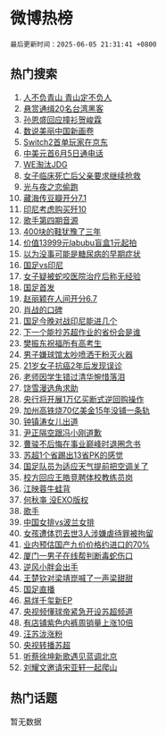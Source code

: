 # 微博热榜

`最后更新时间：2025-06-05 21:31:41 +0800`

## 热门搜索

1. [人不负青山 青山定不负人](https://m.weibo.cn/search?containerid=100103type%3D1%26t%3D10%26q%3D%23%E4%BA%BA%E4%B8%8D%E8%B4%9F%E9%9D%92%E5%B1%B1+%E9%9D%92%E5%B1%B1%E5%AE%9A%E4%B8%8D%E8%B4%9F%E4%BA%BA%23&stream_entry_id=51&isnewpage=1&extparam=seat%3D1%26filter_type%3Drealtimehot%26stream_entry_id%3D51%26c_type%3D51%26pos%3D0%26cate%3D10103%26q%3D%2523%25E4%25BA%25BA%25E4%25B8%258D%25E8%25B4%259F%25E9%259D%2592%25E5%25B1%25B1%2520%25E9%259D%2592%25E5%25B1%25B1%25E5%25AE%259A%25E4%25B8%258D%25E8%25B4%259F%25E4%25BA%25BA%2523%26dgr%3D0%26display_time%3D1749130300%26pre_seqid%3D17491303003070056862)
1. [悬赏通缉20名台湾黑客](https://m.weibo.cn/search?containerid=100103type%3D1%26t%3D10%26q%3D%23%E6%82%AC%E8%B5%8F%E9%80%9A%E7%BC%8920%E5%90%8D%E5%8F%B0%E6%B9%BE%E9%BB%91%E5%AE%A2%23&stream_entry_id=31&isnewpage=1&extparam=seat%3D1%26filter_type%3Drealtimehot%26lcate%3D5001%26c_type%3D31%26q%3D%2523%25E6%2582%25AC%25E8%25B5%258F%25E9%2580%259A%25E7%25BC%258920%25E5%2590%258D%25E5%258F%25B0%25E6%25B9%25BE%25E9%25BB%2591%25E5%25AE%25A2%2523%26dgr%3D0%26realpos%3D1%26stream_entry_id%3D31%26cate%3D5001%26band_rank%3D1%26flag%3D16%26pos%3D0%26display_time%3D1749130300%26pre_seqid%3D17491303003070056862)
1. [孙恩盛回应撞衫贺峻霖](https://m.weibo.cn/search?containerid=100103type%3D1%26t%3D10%26q%3D%23%E5%AD%99%E6%81%A9%E7%9B%9B%E5%9B%9E%E5%BA%94%E6%92%9E%E8%A1%AB%E8%B4%BA%E5%B3%BB%E9%9C%96%23&stream_entry_id=31&isnewpage=1&extparam=seat%3D1%26filter_type%3Drealtimehot%26lcate%3D5001%26c_type%3D31%26q%3D%2523%25E5%25AD%2599%25E6%2581%25A9%25E7%259B%259B%25E5%259B%259E%25E5%25BA%2594%25E6%2592%259E%25E8%25A1%25AB%25E8%25B4%25BA%25E5%25B3%25BB%25E9%259C%2596%2523%26dgr%3D0%26realpos%3D2%26stream_entry_id%3D31%26cate%3D5001%26band_rank%3D2%26flag%3D1%26pos%3D1%26display_time%3D1749130300%26pre_seqid%3D17491303003070056862)
1. [数说美丽中国新画卷](https://m.weibo.cn/search?containerid=100103type%3D1%26t%3D10%26q%3D%23%E6%95%B0%E8%AF%B4%E7%BE%8E%E4%B8%BD%E4%B8%AD%E5%9B%BD%E6%96%B0%E7%94%BB%E5%8D%B7%23&stream_entry_id=31&isnewpage=1&extparam=seat%3D1%26filter_type%3Drealtimehot%26lcate%3D5001%26c_type%3D31%26q%3D%2523%25E6%2595%25B0%25E8%25AF%25B4%25E7%25BE%258E%25E4%25B8%25BD%25E4%25B8%25AD%25E5%259B%25BD%25E6%2596%25B0%25E7%2594%25BB%25E5%258D%25B7%2523%26dgr%3D0%26realpos%3D3%26stream_entry_id%3D31%26cate%3D5001%26band_rank%3D3%26flag%3D0%26pos%3D2%26display_time%3D1749130300%26pre_seqid%3D17491303003070056862)
1. [Switch2首单玩家在京东](https://m.weibo.cn/search?containerid=100103type%3D1%26t%3D10%26q%3D%23Switch2%E9%A6%96%E5%8D%95%E7%8E%A9%E5%AE%B6%E5%9C%A8%E4%BA%AC%E4%B8%9C%23&stream_entry_id=31&isnewpage=1&extparam=seat%3D1%26topic_ad%3D1%26lcate%3D5001%26c_type%3D31%26q%3D%2523Switch2%25E9%25A6%2596%25E5%258D%2595%25E7%258E%25A9%25E5%25AE%25B6%25E5%259C%25A8%25E4%25BA%25AC%25E4%25B8%259C%2523%26dgr%3D0%26adid%3D288798%26stream_entry_id%3D31%26is_ad_pos%3D1%26filter_type%3Drealtimehot%26band_rank%3D4%26cate%3D5001%26pos%3D3%26display_time%3D1749130300%26pre_seqid%3D17491303003070056862)
1. [中美元首6月5日通电话](https://m.weibo.cn/search?containerid=100103type%3D1%26t%3D10%26q%3D%23%E4%B8%AD%E7%BE%8E%E5%85%83%E9%A6%966%E6%9C%885%E6%97%A5%E9%80%9A%E7%94%B5%E8%AF%9D%23&stream_entry_id=31&isnewpage=1&extparam=seat%3D1%26filter_type%3Drealtimehot%26lcate%3D5001%26c_type%3D31%26q%3D%2523%25E4%25B8%25AD%25E7%25BE%258E%25E5%2585%2583%25E9%25A6%25966%25E6%259C%25885%25E6%2597%25A5%25E9%2580%259A%25E7%2594%25B5%25E8%25AF%259D%2523%26dgr%3D0%26realpos%3D4%26stream_entry_id%3D31%26cate%3D5001%26band_rank%3D4%26flag%3D1%26pos%3D4%26display_time%3D1749130300%26pre_seqid%3D17491303003070056862)
1. [WE淘汰JDG](https://m.weibo.cn/search?containerid=100103type%3D1%26t%3D10%26q%3D%23WE%E6%B7%98%E6%B1%B0JDG%23&stream_entry_id=31&isnewpage=1&extparam=seat%3D1%26filter_type%3Drealtimehot%26lcate%3D5001%26c_type%3D31%26q%3D%2523WE%25E6%25B7%2598%25E6%25B1%25B0JDG%2523%26dgr%3D0%26realpos%3D5%26stream_entry_id%3D31%26cate%3D5001%26band_rank%3D5%26flag%3D1%26pos%3D5%26display_time%3D1749130300%26pre_seqid%3D17491303003070056862)
1. [女子临床死亡后父亲要求继续抢救](https://m.weibo.cn/search?containerid=100103type%3D1%26t%3D10%26q%3D%23%E5%A5%B3%E5%AD%90%E4%B8%B4%E5%BA%8A%E6%AD%BB%E4%BA%A1%E5%90%8E%E7%88%B6%E4%BA%B2%E8%A6%81%E6%B1%82%E7%BB%A7%E7%BB%AD%E6%8A%A2%E6%95%91%23&stream_entry_id=31&isnewpage=1&extparam=seat%3D1%26filter_type%3Drealtimehot%26lcate%3D5001%26c_type%3D31%26q%3D%2523%25E5%25A5%25B3%25E5%25AD%2590%25E4%25B8%25B4%25E5%25BA%258A%25E6%25AD%25BB%25E4%25BA%25A1%25E5%2590%258E%25E7%2588%25B6%25E4%25BA%25B2%25E8%25A6%2581%25E6%25B1%2582%25E7%25BB%25A7%25E7%25BB%25AD%25E6%258A%25A2%25E6%2595%2591%2523%26dgr%3D0%26realpos%3D6%26stream_entry_id%3D31%26cate%3D5001%26band_rank%3D6%26flag%3D1%26pos%3D6%26display_time%3D1749130300%26pre_seqid%3D17491303003070056862)
1. [光与夜之恋偷跑](https://m.weibo.cn/search?containerid=100103type%3D1%26t%3D10%26q%3D%23%E5%85%89%E4%B8%8E%E5%A4%9C%E4%B9%8B%E6%81%8B%E5%81%B7%E8%B7%91%23&stream_entry_id=31&isnewpage=1&extparam=seat%3D1%26filter_type%3Drealtimehot%26lcate%3D5001%26c_type%3D31%26q%3D%2523%25E5%2585%2589%25E4%25B8%258E%25E5%25A4%259C%25E4%25B9%258B%25E6%2581%258B%25E5%2581%25B7%25E8%25B7%2591%2523%26dgr%3D0%26realpos%3D7%26stream_entry_id%3D31%26cate%3D5001%26band_rank%3D7%26flag%3D1%26pos%3D7%26display_time%3D1749130300%26pre_seqid%3D17491303003070056862)
1. [藏海传豆瓣开分7.1](https://m.weibo.cn/search?containerid=100103type%3D1%26t%3D10%26q%3D%23%E8%97%8F%E6%B5%B7%E4%BC%A0%E8%B1%86%E7%93%A3%E5%BC%80%E5%88%867.1%23&stream_entry_id=31&isnewpage=1&extparam=seat%3D1%26filter_type%3Drealtimehot%26lcate%3D5001%26c_type%3D31%26q%3D%2523%25E8%2597%258F%25E6%25B5%25B7%25E4%25BC%25A0%25E8%25B1%2586%25E7%2593%25A3%25E5%25BC%2580%25E5%2588%25867.1%2523%26dgr%3D0%26realpos%3D8%26stream_entry_id%3D31%26cate%3D5001%26band_rank%3D8%26flag%3D16%26pos%3D8%26display_time%3D1749130300%26pre_seqid%3D17491303003070056862)
1. [印尼考虑购买歼10](https://m.weibo.cn/search?containerid=100103type%3D1%26t%3D10%26q%3D%23%E5%8D%B0%E5%B0%BC%E8%80%83%E8%99%91%E8%B4%AD%E4%B9%B0%E6%AD%BC10%23&stream_entry_id=31&isnewpage=1&extparam=seat%3D1%26filter_type%3Drealtimehot%26lcate%3D5001%26c_type%3D31%26q%3D%2523%25E5%258D%25B0%25E5%25B0%25BC%25E8%2580%2583%25E8%2599%2591%25E8%25B4%25AD%25E4%25B9%25B0%25E6%25AD%25BC10%2523%26dgr%3D0%26realpos%3D9%26stream_entry_id%3D31%26cate%3D5001%26band_rank%3D9%26flag%3D1%26pos%3D9%26display_time%3D1749130300%26pre_seqid%3D17491303003070056862)
1. [歌手第四期音源](https://m.weibo.cn/search?containerid=100103type%3D1%26t%3D10%26q%3D%23%E6%AD%8C%E6%89%8B%E7%AC%AC%E5%9B%9B%E6%9C%9F%E9%9F%B3%E6%BA%90%23&stream_entry_id=31&isnewpage=1&extparam=seat%3D1%26filter_type%3Drealtimehot%26lcate%3D5001%26c_type%3D31%26q%3D%2523%25E6%25AD%258C%25E6%2589%258B%25E7%25AC%25AC%25E5%259B%259B%25E6%259C%259F%25E9%259F%25B3%25E6%25BA%2590%2523%26dgr%3D0%26realpos%3D10%26stream_entry_id%3D31%26cate%3D5001%26band_rank%3D10%26flag%3D1%26pos%3D10%26display_time%3D1749130300%26pre_seqid%3D17491303003070056862)
1. [400块的鞋犹豫了三年](https://m.weibo.cn/search?containerid=100103type%3D1%26t%3D10%26q%3D400%E5%9D%97%E7%9A%84%E9%9E%8B%E7%8A%B9%E8%B1%AB%E4%BA%86%E4%B8%89%E5%B9%B4&stream_entry_id=31&isnewpage=1&extparam=seat%3D1%26filter_type%3Drealtimehot%26lcate%3D5001%26c_type%3D31%26q%3D400%25E5%259D%2597%25E7%259A%2584%25E9%259E%258B%25E7%258A%25B9%25E8%25B1%25AB%25E4%25BA%2586%25E4%25B8%2589%25E5%25B9%25B4%26dgr%3D0%26realpos%3D11%26stream_entry_id%3D31%26cate%3D5001%26band_rank%3D11%26flag%3D2%26pos%3D11%26display_time%3D1749130300%26pre_seqid%3D17491303003070056862)
1. [价值13999元labubu盲盒1元起拍](https://m.weibo.cn/search?containerid=100103type%3D1%26t%3D10%26q%3D%23%E4%BB%B7%E5%80%BC13999%E5%85%83labubu%E7%9B%B2%E7%9B%921%E5%85%83%E8%B5%B7%E6%8B%8D%23&stream_entry_id=31&isnewpage=1&extparam=seat%3D1%26filter_type%3Drealtimehot%26lcate%3D5001%26c_type%3D31%26q%3D%2523%25E4%25BB%25B7%25E5%2580%25BC13999%25E5%2585%2583labubu%25E7%259B%25B2%25E7%259B%25921%25E5%2585%2583%25E8%25B5%25B7%25E6%258B%258D%2523%26dgr%3D0%26realpos%3D12%26stream_entry_id%3D31%26cate%3D5001%26band_rank%3D12%26flag%3D1%26pos%3D12%26display_time%3D1749130300%26pre_seqid%3D17491303003070056862)
1. [以为没事可能是糖尿病的早期症状](https://m.weibo.cn/search?containerid=100103type%3D1%26t%3D10%26q%3D%E4%BB%A5%E4%B8%BA%E6%B2%A1%E4%BA%8B%E5%8F%AF%E8%83%BD%E6%98%AF%E7%B3%96%E5%B0%BF%E7%97%85%E7%9A%84%E6%97%A9%E6%9C%9F%E7%97%87%E7%8A%B6&stream_entry_id=31&isnewpage=1&extparam=seat%3D1%26filter_type%3Drealtimehot%26lcate%3D5001%26c_type%3D31%26q%3D%25E4%25BB%25A5%25E4%25B8%25BA%25E6%25B2%25A1%25E4%25BA%258B%25E5%258F%25AF%25E8%2583%25BD%25E6%2598%25AF%25E7%25B3%2596%25E5%25B0%25BF%25E7%2597%2585%25E7%259A%2584%25E6%2597%25A9%25E6%259C%259F%25E7%2597%2587%25E7%258A%25B6%26dgr%3D0%26realpos%3D13%26stream_entry_id%3D31%26cate%3D5001%26band_rank%3D13%26flag%3D0%26pos%3D13%26display_time%3D1749130300%26pre_seqid%3D17491303003070056862)
1. [国足vs印尼](https://m.weibo.cn/search?containerid=100103type%3D1%26t%3D10%26q%3D%23%E5%9B%BD%E8%B6%B3vs%E5%8D%B0%E5%B0%BC%23&stream_entry_id=31&isnewpage=1&extparam=seat%3D1%26filter_type%3Drealtimehot%26lcate%3D5001%26c_type%3D31%26q%3D%2523%25E5%259B%25BD%25E8%25B6%25B3vs%25E5%258D%25B0%25E5%25B0%25BC%2523%26dgr%3D0%26realpos%3D14%26stream_entry_id%3D31%26cate%3D5001%26band_rank%3D14%26flag%3D1%26pos%3D14%26display_time%3D1749130300%26pre_seqid%3D17491303003070056862)
1. [女子疑被蛇咬医院治疗后称无经验](https://m.weibo.cn/search?containerid=100103type%3D1%26t%3D10%26q%3D%23%E5%A5%B3%E5%AD%90%E7%96%91%E8%A2%AB%E8%9B%87%E5%92%AC%E5%8C%BB%E9%99%A2%E6%B2%BB%E7%96%97%E5%90%8E%E7%A7%B0%E6%97%A0%E7%BB%8F%E9%AA%8C%23&stream_entry_id=31&isnewpage=1&extparam=seat%3D1%26filter_type%3Drealtimehot%26lcate%3D5001%26c_type%3D31%26q%3D%2523%25E5%25A5%25B3%25E5%25AD%2590%25E7%2596%2591%25E8%25A2%25AB%25E8%259B%2587%25E5%2592%25AC%25E5%258C%25BB%25E9%2599%25A2%25E6%25B2%25BB%25E7%2596%2597%25E5%2590%258E%25E7%25A7%25B0%25E6%2597%25A0%25E7%25BB%258F%25E9%25AA%258C%2523%26dgr%3D0%26realpos%3D15%26stream_entry_id%3D31%26cate%3D5001%26band_rank%3D15%26flag%3D1%26pos%3D15%26display_time%3D1749130300%26pre_seqid%3D17491303003070056862)
1. [国足首发](https://m.weibo.cn/search?containerid=100103type%3D1%26t%3D10%26q%3D%E5%9B%BD%E8%B6%B3%E9%A6%96%E5%8F%91&stream_entry_id=31&isnewpage=1&extparam=seat%3D1%26filter_type%3Drealtimehot%26lcate%3D5001%26c_type%3D31%26q%3D%25E5%259B%25BD%25E8%25B6%25B3%25E9%25A6%2596%25E5%258F%2591%26dgr%3D0%26realpos%3D16%26stream_entry_id%3D31%26cate%3D5001%26band_rank%3D16%26flag%3D1%26pos%3D16%26display_time%3D1749130300%26pre_seqid%3D17491303003070056862)
1. [赵丽颖在人间开分6.7](https://m.weibo.cn/search?containerid=100103type%3D1%26t%3D10%26q%3D%23%E8%B5%B5%E4%B8%BD%E9%A2%96%E5%9C%A8%E4%BA%BA%E9%97%B4%E5%BC%80%E5%88%866.7%23&stream_entry_id=31&isnewpage=1&extparam=seat%3D1%26filter_type%3Drealtimehot%26lcate%3D5001%26c_type%3D31%26q%3D%2523%25E8%25B5%25B5%25E4%25B8%25BD%25E9%25A2%2596%25E5%259C%25A8%25E4%25BA%25BA%25E9%2597%25B4%25E5%25BC%2580%25E5%2588%25866.7%2523%26dgr%3D0%26realpos%3D17%26stream_entry_id%3D31%26cate%3D5001%26band_rank%3D17%26flag%3D0%26pos%3D17%26display_time%3D1749130300%26pre_seqid%3D17491303003070056862)
1. [肖战的口碑](https://m.weibo.cn/search?containerid=100103type%3D1%26t%3D10%26q%3D%23%E8%82%96%E6%88%98%E7%9A%84%E5%8F%A3%E7%A2%91%23&stream_entry_id=31&isnewpage=1&extparam=seat%3D1%26filter_type%3Drealtimehot%26lcate%3D5001%26c_type%3D31%26q%3D%2523%25E8%2582%2596%25E6%2588%2598%25E7%259A%2584%25E5%258F%25A3%25E7%25A2%2591%2523%26dgr%3D0%26realpos%3D18%26stream_entry_id%3D31%26cate%3D5001%26band_rank%3D18%26flag%3D1%26pos%3D18%26display_time%3D1749130300%26pre_seqid%3D17491303003070056862)
1. [国足今晚对战印尼能进几个](https://m.weibo.cn/search?containerid=100103type%3D1%26t%3D10%26q%3D%E5%9B%BD%E8%B6%B3%E4%BB%8A%E6%99%9A%E5%AF%B9%E6%88%98%E5%8D%B0%E5%B0%BC%E8%83%BD%E8%BF%9B%E5%87%A0%E4%B8%AA&stream_entry_id=31&isnewpage=1&extparam=seat%3D1%26filter_type%3Drealtimehot%26lcate%3D5001%26c_type%3D31%26cate%3D5001%26dgr%3D0%26realpos%3D19%26stream_entry_id%3D31%26q%3D%25E5%259B%25BD%25E8%25B6%25B3%25E4%25BB%258A%25E6%2599%259A%25E5%25AF%25B9%25E6%2588%2598%25E5%258D%25B0%25E5%25B0%25BC%25E8%2583%25BD%25E8%25BF%259B%25E5%2587%25A0%25E4%25B8%25AA%26band_rank%3D19%26is_ai_ask%3D1%26flag%3D1%26pos%3D19%26display_time%3D1749130300%26pre_seqid%3D17491303003070056862)
1. [下一个能抄苏超作业的省份会是谁](https://m.weibo.cn/search?containerid=100103type%3D1%26t%3D10%26q%3D%23%E4%B8%8B%E4%B8%80%E4%B8%AA%E8%83%BD%E6%8A%84%E8%8B%8F%E8%B6%85%E4%BD%9C%E4%B8%9A%E7%9A%84%E7%9C%81%E4%BB%BD%E4%BC%9A%E6%98%AF%E8%B0%81%23&stream_entry_id=31&isnewpage=1&extparam=seat%3D1%26filter_type%3Drealtimehot%26lcate%3D5001%26c_type%3D31%26q%3D%2523%25E4%25B8%258B%25E4%25B8%2580%25E4%25B8%25AA%25E8%2583%25BD%25E6%258A%2584%25E8%258B%258F%25E8%25B6%2585%25E4%25BD%259C%25E4%25B8%259A%25E7%259A%2584%25E7%259C%2581%25E4%25BB%25BD%25E4%25BC%259A%25E6%2598%25AF%25E8%25B0%2581%2523%26dgr%3D0%26realpos%3D20%26stream_entry_id%3D31%26cate%3D5001%26band_rank%3D20%26flag%3D1%26pos%3D20%26display_time%3D1749130300%26pre_seqid%3D17491303003070056862)
1. [樊振东祝福所有高考生](https://m.weibo.cn/search?containerid=100103type%3D1%26t%3D10%26q%3D%23%E6%A8%8A%E6%8C%AF%E4%B8%9C%E7%A5%9D%E7%A6%8F%E6%89%80%E6%9C%89%E9%AB%98%E8%80%83%E7%94%9F%23&stream_entry_id=31&isnewpage=1&extparam=seat%3D1%26filter_type%3Drealtimehot%26lcate%3D5001%26c_type%3D31%26q%3D%2523%25E6%25A8%258A%25E6%258C%25AF%25E4%25B8%259C%25E7%25A5%259D%25E7%25A6%258F%25E6%2589%2580%25E6%259C%2589%25E9%25AB%2598%25E8%2580%2583%25E7%2594%259F%2523%26dgr%3D0%26realpos%3D21%26stream_entry_id%3D31%26cate%3D5001%26band_rank%3D21%26flag%3D1%26pos%3D21%26display_time%3D1749130300%26pre_seqid%3D17491303003070056862)
1. [男子嫌球馆太吵喷洒干粉灭火器](https://m.weibo.cn/search?containerid=100103type%3D1%26t%3D10%26q%3D%23%E7%94%B7%E5%AD%90%E5%AB%8C%E7%90%83%E9%A6%86%E5%A4%AA%E5%90%B5%E5%96%B7%E6%B4%92%E5%B9%B2%E7%B2%89%E7%81%AD%E7%81%AB%E5%99%A8%23&stream_entry_id=31&isnewpage=1&extparam=seat%3D1%26filter_type%3Drealtimehot%26lcate%3D5001%26c_type%3D31%26q%3D%2523%25E7%2594%25B7%25E5%25AD%2590%25E5%25AB%258C%25E7%2590%2583%25E9%25A6%2586%25E5%25A4%25AA%25E5%2590%25B5%25E5%2596%25B7%25E6%25B4%2592%25E5%25B9%25B2%25E7%25B2%2589%25E7%2581%25AD%25E7%2581%25AB%25E5%2599%25A8%2523%26dgr%3D0%26realpos%3D22%26stream_entry_id%3D31%26cate%3D5001%26band_rank%3D22%26flag%3D1%26pos%3D22%26display_time%3D1749130300%26pre_seqid%3D17491303003070056862)
1. [21岁女子抗癌2年后发现误诊](https://m.weibo.cn/search?containerid=100103type%3D1%26t%3D10%26q%3D%2321%E5%B2%81%E5%A5%B3%E5%AD%90%E6%8A%97%E7%99%8C2%E5%B9%B4%E5%90%8E%E5%8F%91%E7%8E%B0%E8%AF%AF%E8%AF%8A%23&stream_entry_id=31&isnewpage=1&extparam=seat%3D1%26filter_type%3Drealtimehot%26lcate%3D5001%26c_type%3D31%26q%3D%252321%25E5%25B2%2581%25E5%25A5%25B3%25E5%25AD%2590%25E6%258A%2597%25E7%2599%258C2%25E5%25B9%25B4%25E5%2590%258E%25E5%258F%2591%25E7%258E%25B0%25E8%25AF%25AF%25E8%25AF%258A%2523%26dgr%3D0%26realpos%3D23%26stream_entry_id%3D31%26cate%3D5001%26band_rank%3D23%26flag%3D0%26pos%3D23%26display_time%3D1749130300%26pre_seqid%3D17491303003070056862)
1. [老师因学生错过清华惋惜落泪](https://m.weibo.cn/search?containerid=100103type%3D1%26t%3D10%26q%3D%23%E8%80%81%E5%B8%88%E5%9B%A0%E5%AD%A6%E7%94%9F%E9%94%99%E8%BF%87%E6%B8%85%E5%8D%8E%E6%83%8B%E6%83%9C%E8%90%BD%E6%B3%AA%23&stream_entry_id=31&isnewpage=1&extparam=seat%3D1%26filter_type%3Drealtimehot%26lcate%3D5001%26c_type%3D31%26q%3D%2523%25E8%2580%2581%25E5%25B8%2588%25E5%259B%25A0%25E5%25AD%25A6%25E7%2594%259F%25E9%2594%2599%25E8%25BF%2587%25E6%25B8%2585%25E5%258D%258E%25E6%2583%258B%25E6%2583%259C%25E8%2590%25BD%25E6%25B3%25AA%2523%26dgr%3D0%26realpos%3D24%26stream_entry_id%3D31%26cate%3D5001%26band_rank%3D24%26flag%3D1%26pos%3D24%26display_time%3D1749130300%26pre_seqid%3D17491303003070056862)
1. [饶雪漫选角求助](https://m.weibo.cn/search?containerid=100103type%3D1%26t%3D10%26q%3D%23%E9%A5%B6%E9%9B%AA%E6%BC%AB%E9%80%89%E8%A7%92%E6%B1%82%E5%8A%A9%23&stream_entry_id=31&isnewpage=1&extparam=seat%3D1%26filter_type%3Drealtimehot%26lcate%3D5001%26c_type%3D31%26q%3D%2523%25E9%25A5%25B6%25E9%259B%25AA%25E6%25BC%25AB%25E9%2580%2589%25E8%25A7%2592%25E6%25B1%2582%25E5%258A%25A9%2523%26dgr%3D0%26realpos%3D25%26stream_entry_id%3D31%26cate%3D5001%26band_rank%3D25%26flag%3D1%26pos%3D25%26display_time%3D1749130300%26pre_seqid%3D17491303003070056862)
1. [央行将开展1万亿买断式逆回购操作](https://m.weibo.cn/search?containerid=100103type%3D1%26t%3D10%26q%3D%23%E5%A4%AE%E8%A1%8C%E5%B0%86%E5%BC%80%E5%B1%951%E4%B8%87%E4%BA%BF%E4%B9%B0%E6%96%AD%E5%BC%8F%E9%80%86%E5%9B%9E%E8%B4%AD%E6%93%8D%E4%BD%9C%23&stream_entry_id=31&isnewpage=1&extparam=seat%3D1%26filter_type%3Drealtimehot%26lcate%3D5001%26c_type%3D31%26q%3D%2523%25E5%25A4%25AE%25E8%25A1%258C%25E5%25B0%2586%25E5%25BC%2580%25E5%25B1%25951%25E4%25B8%2587%25E4%25BA%25BF%25E4%25B9%25B0%25E6%2596%25AD%25E5%25BC%258F%25E9%2580%2586%25E5%259B%259E%25E8%25B4%25AD%25E6%2593%258D%25E4%25BD%259C%2523%26dgr%3D0%26realpos%3D26%26stream_entry_id%3D31%26cate%3D5001%26band_rank%3D26%26flag%3D1%26pos%3D26%26display_time%3D1749130300%26pre_seqid%3D17491303003070056862)
1. [加州高铁烧70亿美金15年没铺一条轨](https://m.weibo.cn/search?containerid=100103type%3D1%26t%3D10%26q%3D%23%E5%8A%A0%E5%B7%9E%E9%AB%98%E9%93%81%E7%83%A770%E4%BA%BF%E7%BE%8E%E9%87%9115%E5%B9%B4%E6%B2%A1%E9%93%BA%E4%B8%80%E6%9D%A1%E8%BD%A8%23&stream_entry_id=31&isnewpage=1&extparam=seat%3D1%26filter_type%3Drealtimehot%26lcate%3D5001%26c_type%3D31%26q%3D%2523%25E5%258A%25A0%25E5%25B7%259E%25E9%25AB%2598%25E9%2593%2581%25E7%2583%25A770%25E4%25BA%25BF%25E7%25BE%258E%25E9%2587%259115%25E5%25B9%25B4%25E6%25B2%25A1%25E9%2593%25BA%25E4%25B8%2580%25E6%259D%25A1%25E8%25BD%25A8%2523%26dgr%3D0%26realpos%3D27%26stream_entry_id%3D31%26cate%3D5001%26band_rank%3D27%26flag%3D1%26pos%3D27%26display_time%3D1749130300%26pre_seqid%3D17491303003070056862)
1. [钟镇涛女儿出道](https://m.weibo.cn/search?containerid=100103type%3D1%26t%3D10%26q%3D%E9%92%9F%E9%95%87%E6%B6%9B%E5%A5%B3%E5%84%BF%E5%87%BA%E9%81%93&stream_entry_id=31&isnewpage=1&extparam=seat%3D1%26filter_type%3Drealtimehot%26lcate%3D5001%26c_type%3D31%26q%3D%25E9%2592%259F%25E9%2595%2587%25E6%25B6%259B%25E5%25A5%25B3%25E5%2584%25BF%25E5%2587%25BA%25E9%2581%2593%26dgr%3D0%26realpos%3D28%26stream_entry_id%3D31%26cate%3D5001%26band_rank%3D28%26flag%3D1%26pos%3D28%26display_time%3D1749130300%26pre_seqid%3D17491303003070056862)
1. [尹正隔空跟冯小刚道歉](https://m.weibo.cn/search?containerid=100103type%3D1%26t%3D10%26q%3D%E5%B0%B9%E6%AD%A3%E9%9A%94%E7%A9%BA%E8%B7%9F%E5%86%AF%E5%B0%8F%E5%88%9A%E9%81%93%E6%AD%89&stream_entry_id=31&isnewpage=1&extparam=seat%3D1%26filter_type%3Drealtimehot%26lcate%3D5001%26c_type%3D31%26q%3D%25E5%25B0%25B9%25E6%25AD%25A3%25E9%259A%2594%25E7%25A9%25BA%25E8%25B7%259F%25E5%2586%25AF%25E5%25B0%258F%25E5%2588%259A%25E9%2581%2593%25E6%25AD%2589%26dgr%3D0%26realpos%3D29%26stream_entry_id%3D31%26cate%3D5001%26band_rank%3D29%26flag%3D1%26pos%3D29%26display_time%3D1749130300%26pre_seqid%3D17491303003070056862)
1. [曹骏不后悔在事业巅峰时退圈念书](https://m.weibo.cn/search?containerid=100103type%3D1%26t%3D10%26q%3D%23%E6%9B%B9%E9%AA%8F%E4%B8%8D%E5%90%8E%E6%82%94%E5%9C%A8%E4%BA%8B%E4%B8%9A%E5%B7%85%E5%B3%B0%E6%97%B6%E9%80%80%E5%9C%88%E5%BF%B5%E4%B9%A6%23&stream_entry_id=31&isnewpage=1&extparam=seat%3D1%26filter_type%3Drealtimehot%26lcate%3D5001%26c_type%3D31%26q%3D%2523%25E6%259B%25B9%25E9%25AA%258F%25E4%25B8%258D%25E5%2590%258E%25E6%2582%2594%25E5%259C%25A8%25E4%25BA%258B%25E4%25B8%259A%25E5%25B7%2585%25E5%25B3%25B0%25E6%2597%25B6%25E9%2580%2580%25E5%259C%2588%25E5%25BF%25B5%25E4%25B9%25A6%2523%26dgr%3D0%26realpos%3D30%26stream_entry_id%3D31%26cate%3D5001%26band_rank%3D30%26flag%3D1%26pos%3D30%26display_time%3D1749130300%26pre_seqid%3D17491303003070056862)
1. [苏超1个省踢出13省PK的感觉](https://m.weibo.cn/search?containerid=100103type%3D1%26t%3D10%26q%3D%23%E8%8B%8F%E8%B6%851%E4%B8%AA%E7%9C%81%E8%B8%A2%E5%87%BA13%E7%9C%81PK%E7%9A%84%E6%84%9F%E8%A7%89%23&stream_entry_id=31&isnewpage=1&extparam=seat%3D1%26filter_type%3Drealtimehot%26lcate%3D5001%26c_type%3D31%26q%3D%2523%25E8%258B%258F%25E8%25B6%25851%25E4%25B8%25AA%25E7%259C%2581%25E8%25B8%25A2%25E5%2587%25BA13%25E7%259C%2581PK%25E7%259A%2584%25E6%2584%259F%25E8%25A7%2589%2523%26dgr%3D0%26realpos%3D31%26stream_entry_id%3D31%26cate%3D5001%26band_rank%3D31%26flag%3D1%26pos%3D31%26display_time%3D1749130300%26pre_seqid%3D17491303003070056862)
1. [国足队员为适应天气提前把空调关了](https://m.weibo.cn/search?containerid=100103type%3D1%26t%3D10%26q%3D%23%E5%9B%BD%E8%B6%B3%E9%98%9F%E5%91%98%E4%B8%BA%E9%80%82%E5%BA%94%E5%A4%A9%E6%B0%94%E6%8F%90%E5%89%8D%E6%8A%8A%E7%A9%BA%E8%B0%83%E5%85%B3%E4%BA%86%23&stream_entry_id=31&isnewpage=1&extparam=seat%3D1%26filter_type%3Drealtimehot%26lcate%3D5001%26c_type%3D31%26q%3D%2523%25E5%259B%25BD%25E8%25B6%25B3%25E9%2598%259F%25E5%2591%2598%25E4%25B8%25BA%25E9%2580%2582%25E5%25BA%2594%25E5%25A4%25A9%25E6%25B0%2594%25E6%258F%2590%25E5%2589%258D%25E6%258A%258A%25E7%25A9%25BA%25E8%25B0%2583%25E5%2585%25B3%25E4%25BA%2586%2523%26dgr%3D0%26realpos%3D32%26stream_entry_id%3D31%26cate%3D5001%26band_rank%3D32%26flag%3D0%26pos%3D32%26display_time%3D1749130300%26pre_seqid%3D17491303003070056862)
1. [校方回应王皓竞聘体校教练员岗](https://m.weibo.cn/search?containerid=100103type%3D1%26t%3D10%26q%3D%23%E6%A0%A1%E6%96%B9%E5%9B%9E%E5%BA%94%E7%8E%8B%E7%9A%93%E7%AB%9E%E8%81%98%E4%BD%93%E6%A0%A1%E6%95%99%E7%BB%83%E5%91%98%E5%B2%97%23&stream_entry_id=31&isnewpage=1&extparam=seat%3D1%26filter_type%3Drealtimehot%26lcate%3D5001%26c_type%3D31%26q%3D%2523%25E6%25A0%25A1%25E6%2596%25B9%25E5%259B%259E%25E5%25BA%2594%25E7%258E%258B%25E7%259A%2593%25E7%25AB%259E%25E8%2581%2598%25E4%25BD%2593%25E6%25A0%25A1%25E6%2595%2599%25E7%25BB%2583%25E5%2591%2598%25E5%25B2%2597%2523%26dgr%3D0%26realpos%3D33%26stream_entry_id%3D31%26cate%3D5001%26band_rank%3D33%26flag%3D1%26pos%3D33%26display_time%3D1749130300%26pre_seqid%3D17491303003070056862)
1. [江映蓉牛蛙背](https://m.weibo.cn/search?containerid=100103type%3D1%26t%3D10%26q%3D%E6%B1%9F%E6%98%A0%E8%93%89%E7%89%9B%E8%9B%99%E8%83%8C&stream_entry_id=31&isnewpage=1&extparam=seat%3D1%26filter_type%3Drealtimehot%26lcate%3D5001%26c_type%3D31%26q%3D%25E6%25B1%259F%25E6%2598%25A0%25E8%2593%2589%25E7%2589%259B%25E8%259B%2599%25E8%2583%258C%26dgr%3D0%26realpos%3D34%26stream_entry_id%3D31%26cate%3D5001%26band_rank%3D34%26flag%3D1%26pos%3D34%26display_time%3D1749130300%26pre_seqid%3D17491303003070056862)
1. [何秋亊 没EXO版权](https://m.weibo.cn/search?containerid=100103type%3D1%26t%3D10%26q%3D%E4%BD%95%E7%A7%8B%E4%BA%8A+%E6%B2%A1EXO%E7%89%88%E6%9D%83&stream_entry_id=31&isnewpage=1&extparam=seat%3D1%26filter_type%3Drealtimehot%26lcate%3D5001%26c_type%3D31%26q%3D%25E4%25BD%2595%25E7%25A7%258B%25E4%25BA%258A%2520%25E6%25B2%25A1EXO%25E7%2589%2588%25E6%259D%2583%26dgr%3D0%26realpos%3D35%26stream_entry_id%3D31%26cate%3D5001%26band_rank%3D35%26flag%3D0%26pos%3D35%26display_time%3D1749130300%26pre_seqid%3D17491303003070056862)
1. [歌手](https://m.weibo.cn/search?containerid=100103type%3D1%26t%3D10%26q%3D%E6%AD%8C%E6%89%8B&stream_entry_id=31&isnewpage=1&extparam=seat%3D1%26filter_type%3Drealtimehot%26lcate%3D5001%26c_type%3D31%26q%3D%25E6%25AD%258C%25E6%2589%258B%26dgr%3D0%26realpos%3D36%26stream_entry_id%3D31%26cate%3D5001%26band_rank%3D36%26flag%3D1%26pos%3D36%26display_time%3D1749130300%26pre_seqid%3D17491303003070056862)
1. [中国女排vs波兰女排](https://m.weibo.cn/search?containerid=100103type%3D1%26t%3D10%26q%3D%E4%B8%AD%E5%9B%BD%E5%A5%B3%E6%8E%92vs%E6%B3%A2%E5%85%B0%E5%A5%B3%E6%8E%92&stream_entry_id=31&isnewpage=1&extparam=seat%3D1%26filter_type%3Drealtimehot%26lcate%3D5001%26c_type%3D31%26q%3D%25E4%25B8%25AD%25E5%259B%25BD%25E5%25A5%25B3%25E6%258E%2592vs%25E6%25B3%25A2%25E5%2585%25B0%25E5%25A5%25B3%25E6%258E%2592%26dgr%3D0%26realpos%3D37%26stream_entry_id%3D31%26cate%3D5001%26band_rank%3D37%26flag%3D0%26pos%3D37%26display_time%3D1749130300%26pre_seqid%3D17491303003070056862)
1. [女孩遭体罚去世3人涉嫌虐待罪被拘留](https://m.weibo.cn/search?containerid=100103type%3D1%26t%3D10%26q%3D%23%E5%A5%B3%E5%AD%A9%E9%81%AD%E4%BD%93%E7%BD%9A%E5%8E%BB%E4%B8%963%E4%BA%BA%E6%B6%89%E5%AB%8C%E8%99%90%E5%BE%85%E7%BD%AA%E8%A2%AB%E6%8B%98%E7%95%99%23&stream_entry_id=31&isnewpage=1&extparam=seat%3D1%26filter_type%3Drealtimehot%26lcate%3D5001%26c_type%3D31%26q%3D%2523%25E5%25A5%25B3%25E5%25AD%25A9%25E9%2581%25AD%25E4%25BD%2593%25E7%25BD%259A%25E5%258E%25BB%25E4%25B8%25963%25E4%25BA%25BA%25E6%25B6%2589%25E5%25AB%258C%25E8%2599%2590%25E5%25BE%2585%25E7%25BD%25AA%25E8%25A2%25AB%25E6%258B%2598%25E7%2595%2599%2523%26dgr%3D0%26realpos%3D38%26stream_entry_id%3D31%26cate%3D5001%26band_rank%3D38%26flag%3D0%26pos%3D38%26display_time%3D1749130300%26pre_seqid%3D17491303003070056862)
1. [业内预估国产九价价格约进口的70%](https://m.weibo.cn/search?containerid=100103type%3D1%26t%3D10%26q%3D%E4%B8%9A%E5%86%85%E9%A2%84%E4%BC%B0%E5%9B%BD%E4%BA%A7%E4%B9%9D%E4%BB%B7%E4%BB%B7%E6%A0%BC%E7%BA%A6%E8%BF%9B%E5%8F%A3%E7%9A%8470%25&stream_entry_id=31&isnewpage=1&extparam=seat%3D1%26filter_type%3Drealtimehot%26lcate%3D5001%26c_type%3D31%26q%3D%25E4%25B8%259A%25E5%2586%2585%25E9%25A2%2584%25E4%25BC%25B0%25E5%259B%25BD%25E4%25BA%25A7%25E4%25B9%259D%25E4%25BB%25B7%25E4%25BB%25B7%25E6%25A0%25BC%25E7%25BA%25A6%25E8%25BF%259B%25E5%258F%25A3%25E7%259A%258470%2525%26dgr%3D0%26realpos%3D39%26stream_entry_id%3D31%26cate%3D5001%26band_rank%3D39%26flag%3D1%26pos%3D39%26display_time%3D1749130300%26pre_seqid%3D17491303003070056862)
1. [厦门一男子在线帮判断毒蛇伤口](https://m.weibo.cn/search?containerid=100103type%3D1%26t%3D10%26q%3D%E5%8E%A6%E9%97%A8%E4%B8%80%E7%94%B7%E5%AD%90%E5%9C%A8%E7%BA%BF%E5%B8%AE%E5%88%A4%E6%96%AD%E6%AF%92%E8%9B%87%E4%BC%A4%E5%8F%A3&stream_entry_id=31&isnewpage=1&extparam=seat%3D1%26filter_type%3Drealtimehot%26lcate%3D5001%26c_type%3D31%26q%3D%25E5%258E%25A6%25E9%2597%25A8%25E4%25B8%2580%25E7%2594%25B7%25E5%25AD%2590%25E5%259C%25A8%25E7%25BA%25BF%25E5%25B8%25AE%25E5%2588%25A4%25E6%2596%25AD%25E6%25AF%2592%25E8%259B%2587%25E4%25BC%25A4%25E5%258F%25A3%26dgr%3D0%26realpos%3D40%26stream_entry_id%3D31%26cate%3D5001%26band_rank%3D40%26flag%3D1%26pos%3D40%26display_time%3D1749130300%26pre_seqid%3D17491303003070056862)
1. [逆风小胖会出手](https://m.weibo.cn/search?containerid=100103type%3D1%26t%3D10%26q%3D%23%E9%80%86%E9%A3%8E%E5%B0%8F%E8%83%96%E4%BC%9A%E5%87%BA%E6%89%8B%23&stream_entry_id=31&isnewpage=1&extparam=seat%3D1%26filter_type%3Drealtimehot%26lcate%3D5001%26c_type%3D31%26q%3D%2523%25E9%2580%2586%25E9%25A3%258E%25E5%25B0%258F%25E8%2583%2596%25E4%25BC%259A%25E5%2587%25BA%25E6%2589%258B%2523%26dgr%3D0%26realpos%3D41%26stream_entry_id%3D31%26cate%3D5001%26band_rank%3D41%26flag%3D0%26pos%3D41%26display_time%3D1749130300%26pre_seqid%3D17491303003070056862)
1. [王楚钦对梁靖崑喊了一声梁甜甜](https://m.weibo.cn/search?containerid=100103type%3D1%26t%3D10%26q%3D%23%E7%8E%8B%E6%A5%9A%E9%92%A6%E5%AF%B9%E6%A2%81%E9%9D%96%E5%B4%91%E5%96%8A%E4%BA%86%E4%B8%80%E5%A3%B0%E6%A2%81%E7%94%9C%E7%94%9C%23&stream_entry_id=31&isnewpage=1&extparam=seat%3D1%26filter_type%3Drealtimehot%26lcate%3D5001%26c_type%3D31%26q%3D%2523%25E7%258E%258B%25E6%25A5%259A%25E9%2592%25A6%25E5%25AF%25B9%25E6%25A2%2581%25E9%259D%2596%25E5%25B4%2591%25E5%2596%258A%25E4%25BA%2586%25E4%25B8%2580%25E5%25A3%25B0%25E6%25A2%2581%25E7%2594%259C%25E7%2594%259C%2523%26dgr%3D0%26realpos%3D42%26stream_entry_id%3D31%26cate%3D5001%26band_rank%3D42%26flag%3D1%26pos%3D42%26display_time%3D1749130300%26pre_seqid%3D17491303003070056862)
1. [国足直播](https://m.weibo.cn/search?containerid=100103type%3D1%26t%3D10%26q%3D%E5%9B%BD%E8%B6%B3%E7%9B%B4%E6%92%AD&stream_entry_id=31&isnewpage=1&extparam=seat%3D1%26filter_type%3Drealtimehot%26lcate%3D5001%26c_type%3D31%26q%3D%25E5%259B%25BD%25E8%25B6%25B3%25E7%259B%25B4%25E6%2592%25AD%26dgr%3D0%26realpos%3D43%26stream_entry_id%3D31%26cate%3D5001%26band_rank%3D43%26flag%3D1%26pos%3D43%26display_time%3D1749130300%26pre_seqid%3D17491303003070056862)
1. [易烊千玺新EP](https://m.weibo.cn/search?containerid=100103type%3D1%26t%3D10%26q%3D%E6%98%93%E7%83%8A%E5%8D%83%E7%8E%BA%E6%96%B0EP&stream_entry_id=31&isnewpage=1&extparam=seat%3D1%26filter_type%3Drealtimehot%26lcate%3D5001%26c_type%3D31%26q%3D%25E6%2598%2593%25E7%2583%258A%25E5%258D%2583%25E7%258E%25BA%25E6%2596%25B0EP%26dgr%3D0%26realpos%3D44%26stream_entry_id%3D31%26cate%3D5001%26band_rank%3D44%26flag%3D0%26pos%3D44%26display_time%3D1749130300%26pre_seqid%3D17491303003070056862)
1. [央视频懂球帝紧急开设苏超频道](https://m.weibo.cn/search?containerid=100103type%3D1%26t%3D10%26q%3D%23%E5%A4%AE%E8%A7%86%E9%A2%91%E6%87%82%E7%90%83%E5%B8%9D%E7%B4%A7%E6%80%A5%E5%BC%80%E8%AE%BE%E8%8B%8F%E8%B6%85%E9%A2%91%E9%81%93%23&stream_entry_id=31&isnewpage=1&extparam=seat%3D1%26filter_type%3Drealtimehot%26lcate%3D5001%26c_type%3D31%26q%3D%2523%25E5%25A4%25AE%25E8%25A7%2586%25E9%25A2%2591%25E6%2587%2582%25E7%2590%2583%25E5%25B8%259D%25E7%25B4%25A7%25E6%2580%25A5%25E5%25BC%2580%25E8%25AE%25BE%25E8%258B%258F%25E8%25B6%2585%25E9%25A2%2591%25E9%2581%2593%2523%26dgr%3D0%26realpos%3D45%26stream_entry_id%3D31%26cate%3D5001%26band_rank%3D45%26flag%3D0%26pos%3D45%26display_time%3D1749130300%26pre_seqid%3D17491303003070056862)
1. [有店铺紫色内裤周销量上涨10倍](https://m.weibo.cn/search?containerid=100103type%3D1%26t%3D10%26q%3D%23%E6%9C%89%E5%BA%97%E9%93%BA%E7%B4%AB%E8%89%B2%E5%86%85%E8%A3%A4%E5%91%A8%E9%94%80%E9%87%8F%E4%B8%8A%E6%B6%A810%E5%80%8D%23&stream_entry_id=31&isnewpage=1&extparam=seat%3D1%26filter_type%3Drealtimehot%26lcate%3D5001%26c_type%3D31%26q%3D%2523%25E6%259C%2589%25E5%25BA%2597%25E9%2593%25BA%25E7%25B4%25AB%25E8%2589%25B2%25E5%2586%2585%25E8%25A3%25A4%25E5%2591%25A8%25E9%2594%2580%25E9%2587%258F%25E4%25B8%258A%25E6%25B6%25A810%25E5%2580%258D%2523%26dgr%3D0%26realpos%3D46%26stream_entry_id%3D31%26cate%3D5001%26band_rank%3D46%26flag%3D1%26pos%3D46%26display_time%3D1749130300%26pre_seqid%3D17491303003070056862)
1. [汪苏泷涨粉](https://m.weibo.cn/search?containerid=100103type%3D1%26t%3D10%26q%3D%E6%B1%AA%E8%8B%8F%E6%B3%B7%E6%B6%A8%E7%B2%89&stream_entry_id=31&isnewpage=1&extparam=seat%3D1%26filter_type%3Drealtimehot%26lcate%3D5001%26c_type%3D31%26q%3D%25E6%25B1%25AA%25E8%258B%258F%25E6%25B3%25B7%25E6%25B6%25A8%25E7%25B2%2589%26dgr%3D0%26realpos%3D47%26stream_entry_id%3D31%26cate%3D5001%26band_rank%3D47%26flag%3D1%26pos%3D47%26display_time%3D1749130300%26pre_seqid%3D17491303003070056862)
1. [央视转播苏超](https://m.weibo.cn/search?containerid=100103type%3D1%26t%3D10%26q%3D%23%E5%A4%AE%E8%A7%86%E8%BD%AC%E6%92%AD%E8%8B%8F%E8%B6%85%23&stream_entry_id=31&isnewpage=1&extparam=seat%3D1%26filter_type%3Drealtimehot%26lcate%3D5001%26c_type%3D31%26q%3D%2523%25E5%25A4%25AE%25E8%25A7%2586%25E8%25BD%25AC%25E6%2592%25AD%25E8%258B%258F%25E8%25B6%2585%2523%26dgr%3D0%26realpos%3D48%26stream_entry_id%3D31%26cate%3D5001%26band_rank%3D48%26flag%3D0%26pos%3D48%26display_time%3D1749130300%26pre_seqid%3D17491303003070056862)
1. [听蔡徐坤新歌遇见蓝调北京](https://m.weibo.cn/search?containerid=100103type%3D1%26t%3D10%26q%3D%23%E5%90%AC%E8%94%A1%E5%BE%90%E5%9D%A4%E6%96%B0%E6%AD%8C%E9%81%87%E8%A7%81%E8%93%9D%E8%B0%83%E5%8C%97%E4%BA%AC%23&stream_entry_id=31&isnewpage=1&extparam=seat%3D1%26filter_type%3Drealtimehot%26lcate%3D5001%26c_type%3D31%26q%3D%2523%25E5%2590%25AC%25E8%2594%25A1%25E5%25BE%2590%25E5%259D%25A4%25E6%2596%25B0%25E6%25AD%258C%25E9%2581%2587%25E8%25A7%2581%25E8%2593%259D%25E8%25B0%2583%25E5%258C%2597%25E4%25BA%25AC%2523%26dgr%3D0%26realpos%3D49%26stream_entry_id%3D31%26cate%3D5001%26band_rank%3D49%26flag%3D1%26pos%3D49%26display_time%3D1749130300%26pre_seqid%3D17491303003070056862)
1. [刘耀文邀请宋亚轩一起爬山](https://m.weibo.cn/search?containerid=100103type%3D1%26t%3D10%26q%3D%E5%88%98%E8%80%80%E6%96%87%E9%82%80%E8%AF%B7%E5%AE%8B%E4%BA%9A%E8%BD%A9%E4%B8%80%E8%B5%B7%E7%88%AC%E5%B1%B1&stream_entry_id=31&isnewpage=1&extparam=seat%3D1%26filter_type%3Drealtimehot%26lcate%3D5001%26c_type%3D31%26q%3D%25E5%2588%2598%25E8%2580%2580%25E6%2596%2587%25E9%2582%2580%25E8%25AF%25B7%25E5%25AE%258B%25E4%25BA%259A%25E8%25BD%25A9%25E4%25B8%2580%25E8%25B5%25B7%25E7%2588%25AC%25E5%25B1%25B1%26dgr%3D0%26realpos%3D50%26stream_entry_id%3D31%26cate%3D5001%26band_rank%3D50%26flag%3D1%26pos%3D50%26display_time%3D1749130300%26pre_seqid%3D17491303003070056862)

## 热门话题

暂无数据
